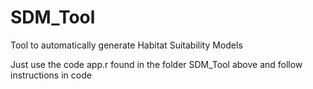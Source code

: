 # SDM_Tool
 Tool to automatically generate Habitat Suitability Models


Just use the code app.r found in the folder SDM_Tool above and follow instructions in code
